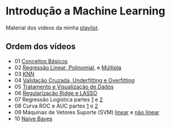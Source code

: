 # Introdução a Machine Learning

Material dos vídeos da minha [playlist](https://www.youtube.com/playlist?list=PLOOY0eChA1ux4hJ_aIA2IiUYkLOSYDQDY).

## Ordem dos vídeos

- 01 [Conceitos Básicos](pluto/introdução.jl)
- 02 [Regressão Linear, Polinomial](pluto/regressao-linear-e-polinomial.jl), e [Múltipla](pluto/regressao-multipla.jl)
- 03 [KNN](pluto/knn.jl)
- 04 [Validação Cruzada, Underfitting e Overfitting](pluto/overfitting-et-al.jl)
- 05 [Tratamento e Visualização de Dados](pluto/tratamento-de-dados.jl)
- 06 [Regularização Ridge e LASSO](pluto/regularizacao.jl)
- 07 Regressão Logística partes [1](pluto/regressao-logistica.jl) e [2](pluto/regressao-logistica2.jl)
- 08 Curva ROC e AUC partes [1](pluto/roc.jl) e [2](pluto/roc2.jl)
- 09 Máquinas de Vetores Suporte (SVM) [linear](pluto/svm.jl) e [não linear](pluto/svm-nl.jl)
- 10 [Naive Bayes](pluto/naive-bayes.jl)
